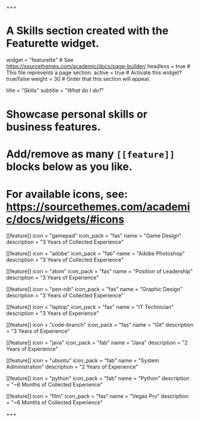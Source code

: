+++
# A Skills section created with the Featurette widget.
widget = "featurette"  # See https://sourcethemes.com/academic/docs/page-builder/
headless = true  # This file represents a page section.
active = true  # Activate this widget? true/false
weight = 30  # Order that this section will appear.

title = "Skills"
subtitle = "*What do I do?*"

# Showcase personal skills or business features.
# 
# Add/remove as many `[[feature]]` blocks below as you like.
# 
# For available icons, see: https://sourcethemes.com/academic/docs/widgets/#icons

[[feature]]
  icon = "gamepad"
  icon_pack = "fas"
  name = "Game Design"
  description = "3 Years of Collected Experience"

[[feature]]
  icon = "adobe"
  icon_pack = "fab"
  name = "Adobe Photoshop"
  description = "3 Years of Collected Experience"

[[feature]]
icon = "atom"
icon_pack = "fas"
name = "Position of Leadership"
description = "3 Years of Experience"

[[feature]]
icon = "pen-nib"
icon_pack = "fas"
name = "Graphic Design"
description = "3 Years of Collected Experience"
  
[[feature]]
icon = "laptop"
icon_pack = "fas"
name = "IT Technician"
description = "3 Years of Experience"

[[feature]]
  icon = "code-branch"
  icon_pack = "fas"
  name = "Git"
  description = "3 Years of Experience" 

[[feature]]
icon = "java"
icon_pack = "fab"
name = "Java"
description = "2 Years of Experience"

[[feature]]
icon = "ubuntu"
icon_pack = "fab"
name = "System Administration"
description = "2 Years of Experience"

[[feature]]
icon = "python"
icon_pack = "fab"
name = "Python"
description = "~6 Months of Collected Experience"

[[feature]]
icon = "film"
icon_pack = "fas"
name = "Vegas Pro"
description = "~6 Months of Collected Experience"

+++
